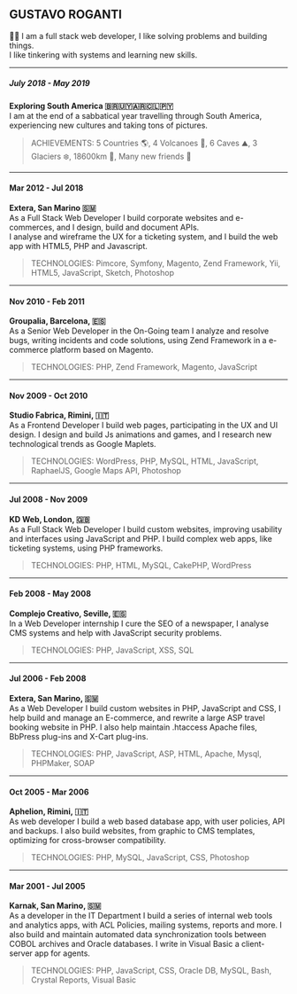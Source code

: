
## GUSTAVO ROGANTI

👨‍💻 I am a full stack web developer, I like solving problems and building things.  
I like tinkering with systems and learning new skills.

---

##### July  2018 - May 2019
**Exploring South America 🇧🇷🇺🇾🇦🇷🇨🇱🇵🇾**  
I am at the end of a sabbatical year travelling through South America, experiencing new cultures and taking tons of pictures.


> ACHIEVEMENTS:
> 5 Countries 🌎,  4  Volcanoes 🌋, 6 Caves ⛰️, 3 Glaciers ❄️, 18600km 🚗, Many new friends 👐


---

#### Mar 2012 - Jul 2018

**Extera, San Marino 🇸🇲**  
As a Full Stack Web Developer I build corporate websites and e-commerces, and I design, build and document APIs.  
I analyse and wireframe the UX for a ticketing system, and I build the web app with HTML5, PHP and Javascript.


> TECHNOLOGIES:
> Pimcore, Symfony, Magento, Zend Framework, Yii, HTML5, JavaScript, Sketch, Photoshop

---

#### Nov 2010 - Feb 2011
**Groupalia, Barcelona, 🇪🇸**  
As a Senior Web Developer in the On-Going team I analyze and resolve bugs, writing incidents and code solutions, using Zend Framework in a e-commerce platform based on Magento.


> TECHNOLOGIES:
> PHP, Zend Framework, Magento, JavaScript

---

#### Nov 2009 - Oct 2010

**Studio Fabrica, Rimini, 🇮🇹**  
As a Frontend Developer I build web pages, participating in the UX and UI design. I design and build Js animations and games, and I research new technological trends as Google Maplets.


> TECHNOLOGIES:
> WordPress, PHP, MySQL, HTML, JavaScript, RaphaelJS, Google Maps API, Photoshop

---

#### Jul 2008 - Nov 2009
**KD Web, London, 🇬🇧**  
As a Full Stack Web Developer I build custom websites, improving usability and interfaces using JavaScript and PHP.  I build complex web apps, like ticketing systems, using PHP frameworks.

> TECHNOLOGIES:
> PHP, HTML, MySQL, CakePHP, WordPress

---

#### Feb 2008 - May 2008
**Complejo Creativo, Seville, 🇪🇸**  
In a Web Developer internship I cure the SEO of a newspaper, I analyse CMS systems and help with JavaScript security problems.

> TECHNOLOGIES:
> PHP, JavaScript, XSS, SQL

---

#### Jul 2006 - Feb 2008
**Extera, San Marino, 🇸🇲**  
As a Web Developer I build custom websites in PHP, JavaScript and CSS, I help build and manage an E-commerce, and rewrite a large ASP travel booking website in PHP. I also  help maintain .htaccess Apache files, BbPress plug-ins and X-Cart plug-ins.

> TECHNOLOGIES:
> PHP, JavaScript, ASP, HTML, Apache, Mysql, PHPMaker, SOAP

---

#### Oct 2005 - Mar 2006

**Aphelion, Rimini, 🇮🇹**  
As web developer I build a web based database app, with user policies, API and backups. I also build websites, from graphic to CMS templates, optimizing for cross-browser compatibility.

> TECHNOLOGIES:
> PHP, MySQL, JavaScript, CSS, Photoshop

---

#### Mar 2001 - Jul 2005
**Karnak, San Marino, 🇸🇲**  
As a developer in the IT Department I build a series of internal web tools and analytics apps, with ACL Policies, mailing systems, reports and more. I also build and maintain automated data synchronization tools between COBOL archives and Oracle databases. I write in Visual Basic a client-server app for agents.


> TECHNOLOGIES:
> PHP, JavaScript, CSS, Oracle DB, MySQL, Bash, Crystal Reports, Visual Basic
